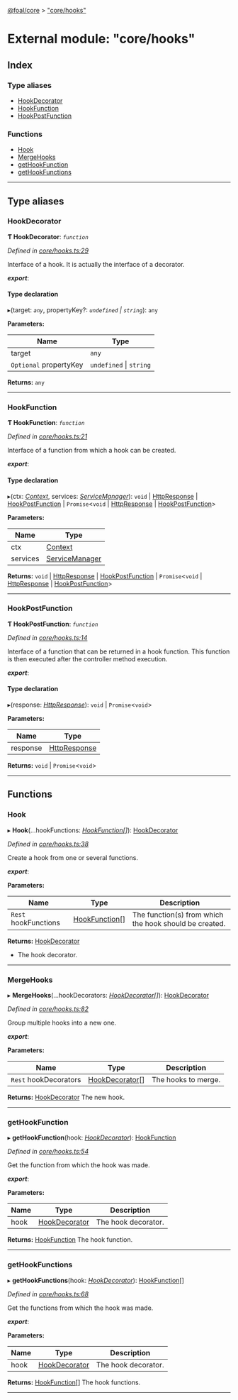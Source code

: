 [@foal/core](../README.md) > ["core/hooks"](../modules/_core_hooks_.md)

# External module: "core/hooks"

## Index

### Type aliases

* [HookDecorator](_core_hooks_.md#hookdecorator)
* [HookFunction](_core_hooks_.md#hookfunction)
* [HookPostFunction](_core_hooks_.md#hookpostfunction)

### Functions

* [Hook](_core_hooks_.md#hook)
* [MergeHooks](_core_hooks_.md#mergehooks)
* [getHookFunction](_core_hooks_.md#gethookfunction)
* [getHookFunctions](_core_hooks_.md#gethookfunctions)

---

## Type aliases

<a id="hookdecorator"></a>

###  HookDecorator

**Ƭ HookDecorator**: *`function`*

*Defined in [core/hooks.ts:29](https://github.com/FoalTS/foal/blob/07f00115/packages/core/src/core/hooks.ts#L29)*

Interface of a hook. It is actually the interface of a decorator.

*__export__*: 

#### Type declaration
▸(target: *`any`*, propertyKey?: *`undefined` \| `string`*): `any`

**Parameters:**

| Name | Type |
| ------ | ------ |
| target | `any` |
| `Optional` propertyKey | `undefined` \| `string` |

**Returns:** `any`

___
<a id="hookfunction"></a>

###  HookFunction

**Ƭ HookFunction**: *`function`*

*Defined in [core/hooks.ts:21](https://github.com/FoalTS/foal/blob/07f00115/packages/core/src/core/hooks.ts#L21)*

Interface of a function from which a hook can be created.

*__export__*: 

#### Type declaration
▸(ctx: *[Context](../classes/_core_http_contexts_.context.md)*, services: *[ServiceManager](../classes/_core_service_manager_.servicemanager.md)*): `void` \| [HttpResponse](../classes/_core_http_http_responses_.httpresponse.md) \| [HookPostFunction](_core_hooks_.md#hookpostfunction) \| `Promise`<`void` \| [HttpResponse](../classes/_core_http_http_responses_.httpresponse.md) \| [HookPostFunction](_core_hooks_.md#hookpostfunction)>

**Parameters:**

| Name | Type |
| ------ | ------ |
| ctx | [Context](../classes/_core_http_contexts_.context.md) |
| services | [ServiceManager](../classes/_core_service_manager_.servicemanager.md) |

**Returns:** `void` \| [HttpResponse](../classes/_core_http_http_responses_.httpresponse.md) \| [HookPostFunction](_core_hooks_.md#hookpostfunction) \| `Promise`<`void` \| [HttpResponse](../classes/_core_http_http_responses_.httpresponse.md) \| [HookPostFunction](_core_hooks_.md#hookpostfunction)>

___
<a id="hookpostfunction"></a>

###  HookPostFunction

**Ƭ HookPostFunction**: *`function`*

*Defined in [core/hooks.ts:14](https://github.com/FoalTS/foal/blob/07f00115/packages/core/src/core/hooks.ts#L14)*

Interface of a function that can be returned in a hook function. This function is then executed after the controller method execution.

*__export__*: 

#### Type declaration
▸(response: *[HttpResponse](../classes/_core_http_http_responses_.httpresponse.md)*): `void` \| `Promise`<`void`>

**Parameters:**

| Name | Type |
| ------ | ------ |
| response | [HttpResponse](../classes/_core_http_http_responses_.httpresponse.md) |

**Returns:** `void` \| `Promise`<`void`>

___

## Functions

<a id="hook"></a>

###  Hook

▸ **Hook**(...hookFunctions: *[HookFunction](_core_hooks_.md#hookfunction)[]*): [HookDecorator](_core_hooks_.md#hookdecorator)

*Defined in [core/hooks.ts:38](https://github.com/FoalTS/foal/blob/07f00115/packages/core/src/core/hooks.ts#L38)*

Create a hook from one or several functions.

*__export__*: 

**Parameters:**

| Name | Type | Description |
| ------ | ------ | ------ |
| `Rest` hookFunctions | [HookFunction](_core_hooks_.md#hookfunction)[] |  The function(s) from which the hook should be created. |

**Returns:** [HookDecorator](_core_hooks_.md#hookdecorator)
- The hook decorator.

___
<a id="mergehooks"></a>

###  MergeHooks

▸ **MergeHooks**(...hookDecorators: *[HookDecorator](_core_hooks_.md#hookdecorator)[]*): [HookDecorator](_core_hooks_.md#hookdecorator)

*Defined in [core/hooks.ts:82](https://github.com/FoalTS/foal/blob/07f00115/packages/core/src/core/hooks.ts#L82)*

Group multiple hooks into a new one.

*__export__*: 

**Parameters:**

| Name | Type | Description |
| ------ | ------ | ------ |
| `Rest` hookDecorators | [HookDecorator](_core_hooks_.md#hookdecorator)[] |  The hooks to merge. |

**Returns:** [HookDecorator](_core_hooks_.md#hookdecorator)
The new hook.

___
<a id="gethookfunction"></a>

###  getHookFunction

▸ **getHookFunction**(hook: *[HookDecorator](_core_hooks_.md#hookdecorator)*): [HookFunction](_core_hooks_.md#hookfunction)

*Defined in [core/hooks.ts:54](https://github.com/FoalTS/foal/blob/07f00115/packages/core/src/core/hooks.ts#L54)*

Get the function from which the hook was made.

*__export__*: 

**Parameters:**

| Name | Type | Description |
| ------ | ------ | ------ |
| hook | [HookDecorator](_core_hooks_.md#hookdecorator) |  The hook decorator. |

**Returns:** [HookFunction](_core_hooks_.md#hookfunction)
The hook function.

___
<a id="gethookfunctions"></a>

###  getHookFunctions

▸ **getHookFunctions**(hook: *[HookDecorator](_core_hooks_.md#hookdecorator)*): [HookFunction](_core_hooks_.md#hookfunction)[]

*Defined in [core/hooks.ts:68](https://github.com/FoalTS/foal/blob/07f00115/packages/core/src/core/hooks.ts#L68)*

Get the functions from which the hook was made.

*__export__*: 

**Parameters:**

| Name | Type | Description |
| ------ | ------ | ------ |
| hook | [HookDecorator](_core_hooks_.md#hookdecorator) |  The hook decorator. |

**Returns:** [HookFunction](_core_hooks_.md#hookfunction)[]
The hook functions.

___

